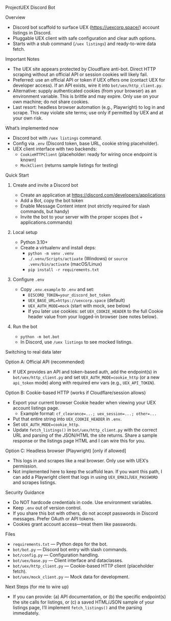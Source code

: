 ProjectUEX Discord Bot

Overview

- Discord bot scaffold to surface UEX (https://uexcorp.space/) account listings in Discord.
- Pluggable UEX client with safe configuration and clear auth options.
- Starts with a stub command (`/uex listings`) and ready-to-wire data fetch.

Important Notes

- The UEX site appears protected by Cloudflare anti-bot. Direct HTTP scraping without an official API or session cookies will likely fail.
- Preferred: use an official API or token if UEX offers one (contact UEX for developer access). If an API exists, wire it into `bot/uex/http_client.py`.
- Alternative: supply authenticated cookies (from your browser) as an environment variable. This is brittle and may expire. Only use on your own machine; do not share cookies.
- Last resort: headless browser automation (e.g., Playwright) to log in and scrape. This may violate site terms; use only if permitted by UEX and at your own risk.

What’s implemented now

- Discord bot with `/uex listings` command.
- Config via `.env` (Discord token, base URL, cookie string placeholder).
- UEX client interface with two backends:
  - `CookieHTTPClient` (placeholder: ready for wiring once endpoint is known)
  - `MockClient` (returns sample listings for testing)

Quick Start

1) Create and invite a Discord bot
   - Create an application at https://discord.com/developers/applications
   - Add a Bot, copy the bot token
   - Enable Message Content intent (not strictly required for slash commands, but handy)
   - Invite the bot to your server with the proper scopes (bot + applications.commands)

2) Local setup
   - Python 3.10+
   - Create a virtualenv and install deps:
     - `python -m venv .venv`
     - `./.venv/Scripts/activate` (Windows) or `source .venv/bin/activate` (macOS/Linux)
     - `pip install -r requirements.txt`

3) Configure `.env`
   - Copy `.env.example` to `.env` and set:
     - `DISCORD_TOKEN=your_discord_bot_token`
     - `UEX_BASE_URL=https://uexcorp.space` (default)
     - `UEX_AUTH_MODE=mock` (start with mock, see below)
     - If you later use cookies: set `UEX_COOKIE_HEADER` to the full Cookie header value from your logged-in browser (see notes below).

4) Run the bot
   - `python -m bot.bot`
   - In Discord, use `/uex listings` to see mocked listings.

Switching to real data later

Option A: Official API (recommended)
 - If UEX provides an API and token-based auth, add the endpoint(s) in `bot/uex/http_client.py` and set `UEX_AUTH_MODE=cookie_http` (or a new `api_token` mode) along with required env vars (e.g., `UEX_API_TOKEN`).

Option B: Cookie-based HTTP (works if Cloudflare/session allows)
 - Export your current browser Cookie header when viewing your UEX account listings page.
   - Example format: `cf_clearance=...; uex_session=...; other=...`
 - Put that entire string into `UEX_COOKIE_HEADER` in `.env`.
 - Set `UEX_AUTH_MODE=cookie_http`.
 - Update `fetch_listings()` in `bot/uex/http_client.py` with the correct URL and parsing of the JSON/HTML the site returns. Share a sample response or the listings page HTML and I can wire this for you.

Option C: Headless browser (Playwright) [only if allowed]
 - This logs in and scrapes like a real browser. Only use with UEX’s permission.
 - Not implemented here to keep the scaffold lean. If you want this path, I can add a Playwright client that logs in using `UEX_EMAIL`/`UEX_PASSWORD` and scrapes listings.

Security Guidance

- Do NOT hardcode credentials in code. Use environment variables.
- Keep `.env` out of version control.
- If you share this bot with others, do not accept passwords in Discord messages. Prefer OAuth or API tokens.
- Cookies grant account access—treat them like passwords.

Files

- `requirements.txt` — Python deps for the bot.
- `bot/bot.py` — Discord bot entry with slash commands.
- `bot/config.py` — Configuration handling.
- `bot/uex/base.py` — Client interface and dataclasses.
- `bot/uex/http_client.py` — Cookie-based HTTP client (placeholder fetch).
- `bot/uex/mock_client.py` — Mock data for development.

Next Steps (for me to wire up)

- If you can provide: (a) API documentation, or (b) the specific endpoint(s) the site calls for listings, or (c) a saved HTML/JSON sample of your listings page, I’ll implement `fetch_listings()` and the parsing immediately.

